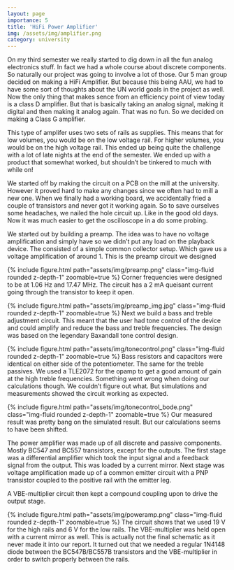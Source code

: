 ```yaml
---
layout: page
importance: 5
title: 'HiFi Power Amplifier'
img: /assets/img/amplifier.png
category: university
---
```


On my third semester we really started to dig down in all the fun analog electronics stuff. In fact we had a whole course about discrete components. So naturally our project was going to involve a lot of those. Our 5 man group decided on making a HiFi Amplifier. But because this being AAU, we had to have some sort of thoughts about the UN world goals in the project as well. Now the only thing that makes sence from an efficiency point of view today is a class D amplifier. But that is basically taking an analog signal, making it digital and then making it analog again. That was no fun. So we decided on making a Class G amplifier.

This type of amplifer uses two sets of rails as supplies. This means that for low volumes, you would be on the low voltage rail. For higher volumes, you would be on the high voltage rail. This ended up being quite the challenge with a lot of late nights at the end of the semester. We ended up with a product that somewhat worked, but shouldn’t be tinkered to much with while on!

We started off by making the circuit on a PCB on the mill at the university. However it proved hard to make any changes since we often had to mill a new one. When we finally had a working board, we accidentally fried a couple of transistors and never got it working again. So to save ourselves some headaches, we nailed the hole circuit up. Like in the good old days. Now it was much easier to get the oscilloscope in a do some probing.

We started out by building a preamp. The idea was to have no voltage amplification and simply have so we didn’t put any load on the playback device. The consisted of a simple common collector setup. Which gave us a voltage amplification of around 1. This is the preamp circuit we designed

{% include figure.html path="assets/img/preamp.png" class="img-fluid rounded z-depth-1" zoomable=true %}
Corner frequencies were designed to be at 1.06 Hz and 17.47 MHz. The circuit has a 2 mA queisant current going through the transistor to keep it open.

{% include figure.html path="assets/img/preamp_img.jpg" class="img-fluid rounded z-depth-1" zoomable=true %}
Next we build a bass and treble adjustment circuit. This meant that the user had tone control of the device and could amplify and reduce the bass and treble frequencies. The design was based on the legendary Baxandall tone control design.

{% include figure.html path="assets/img/tonecontrol.png" class="img-fluid rounded z-depth-1" zoomable=true %}
Bass resistors and capacitors were identical on either side of the potentiometer. The same for the treble passives. We used a TLE2072 for the opamp to get a good amount of gain at the high treble frequencies. Something went wrong when doing our calculations though. We couldn’t figure out what. But simulations and measurements showed the circuit working as expected.

{% include figure.html path="assets/img/tonecontrol_bode.png" class="img-fluid rounded z-depth-1" zoomable=true %}
Our measured result was pretty bang on the simulated result. But our calculations seems to have been shifted.

The power amplifier was made up of all discrete and passive components. Mostly BC547 and BC557 transistors, except for the outputs. The first stage was a differential amplifier which took the input signal and a feedback signal from the output. This was loaded by a current mirror. Next stage was voltage amplification made up of a common emitter circuit with a PNP transistor coupled to the positive rail with the emitter leg.

A VBE-multiplier circuit then kept a compound coupling upon to drive the output stage.

{% include figure.html path="assets/img/poweramp.png" class="img-fluid rounded z-depth-1" zoomable=true %}
The circuit shows that we used 19 V for the high rails and 6 V for the low rails. The VBE-multiplier was held open with a current mirror as well. This is actually not the final schematic as it never made it into our report. It turned out that we needed a regular 1N4148 diode between the BC547B/BC557B transistors and the VBE-multiplier in order to switch properly between the rails.